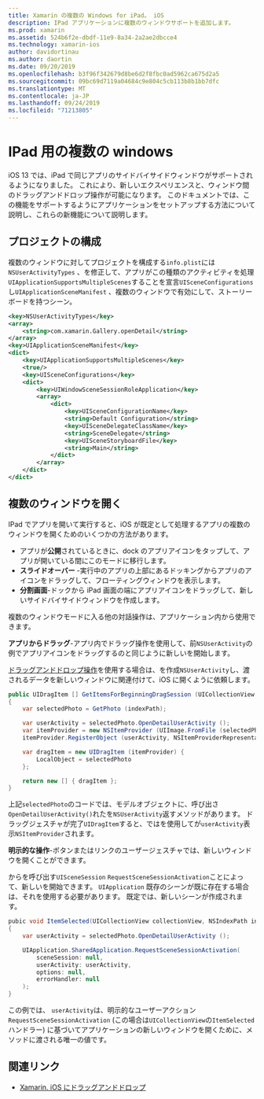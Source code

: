 ```yaml
---
title: Xamarin の複数の Windows for iPad。 iOS
description: IPad アプリケーションに複数のウィンドウサポートを追加します。
ms.prod: xamarin
ms.assetid: 524b6f2e-dbdf-11e9-8a34-2a2ae2dbcce4
ms.technology: xamarin-ios
author: davidortinau
ms.author: daortin
ms.date: 09/20/2019
ms.openlocfilehash: b3f96f342679d8be6d2f8fbc0ad5962ca675d2a5
ms.sourcegitcommit: 09bc69d7119a04684c9e804c5cb113b8b1bb7dfc
ms.translationtype: MT
ms.contentlocale: ja-JP
ms.lasthandoff: 09/24/2019
ms.locfileid: "71213805"
---
```

# <a name="multiple-windows-for-ipad"></a>IPad 用の複数の windows

iOS 13 では、iPad で同じアプリのサイドバイサイドウィンドウがサポートされるようになりました。 これにより、新しいエクスペリエンスと、ウィンドウ間のドラッグアンドドロップ操作が可能になります。 このドキュメントでは、この機能をサポートするようにアプリケーションをセットアップする方法について説明し、これらの新機能について説明します。 

## <a name="project-configuration"></a>プロジェクトの構成

複数のウィンドウに対してプロジェクトを構成する`info.plist`には`NSUserActivityTypes` 、を修正して、アプリがこの種類のアクティビティを処理`UIApplicationSupportsMultipleScenes`することを宣言`UISceneConfigurations`し`UIApplicationSceneManifest` 、複数のウィンドウで有効にして、ストーリーボードを持つシーン。

```xml
<key>NSUserActivityTypes</key>
<array>
    <string>com.xamarin.Gallery.openDetail</string>
</array>
<key>UIApplicationSceneManifest</key>
<dict>
    <key>UIApplicationSupportsMultipleScenes</key>
    <true/>
    <key>UISceneConfigurations</key>
    <dict>
        <key>UIWindowSceneSessionRoleApplication</key>
        <array>
            <dict>
                <key>UISceneConfigurationName</key>
                <string>Default Configuration</string>
                <key>UISceneDelegateClassName</key>
                <string>SceneDelegate</string>
                <key>UISceneStoryboardFile</key>
                <string>Main</string>
            </dict>
        </array>
    </dict>
</dict>
```

## <a name="opening-multiple-windows"></a>複数のウィンドウを開く

IPad でアプリを開いて実行すると、iOS が既定として処理するアプリの複数のウィンドウを開くためのいくつかの方法があります。

- アプリが**公開**されているときに、dock のアプリアイコンをタップして、アプリが開いている間にこのモードに移行します。
- **スライドオーバー** -実行中のアプリの上部にあるドッキングからアプリのアイコンをドラッグして、フローティングウィンドウを表示します。
- **分割画面**-ドックから iPad 画面の端にアプリアイコンをドラッグして、新しいサイドバイサイドウィンドウを作成します。

複数のウィンドウモードに入る他の対話操作は、アプリケーション内から使用できます。

**アプリからドラッグ**-アプリ内でドラッグ操作を使用して、前`NSUserActivity`の例でアプリアイコンをドラッグするのと同じように新しいを開始します。

[ドラッグアンドドロップ操作][0]を使用する場合は、を作成`NSUserActivity`し、渡されるデータを新しいウィンドウに関連付けて、iOS に開くように依頼します。

```csharp
public UIDragItem [] GetItemsForBeginningDragSession (UICollectionView collectionView, IUIDragSession session, NSIndexPath indexPath)
{
    var selectedPhoto = GetPhoto (indexPath);

    var userActivity = selectedPhoto.OpenDetailUserActivity ();
    var itemProvider = new NSItemProvider (UIImage.FromFile (selectedPhoto.Name));
    itemProvider.RegisterObject (userActivity, NSItemProviderRepresentationVisibility.All);

    var dragItem = new UIDragItem (itemProvider) {
        LocalObject = selectedPhoto
    };

    return new [] { dragItem };
}
```

上記`selectedPhoto`のコードでは、モデルオブジェクトに、呼び出さ`OpenDetailUserActivity()`れたを`NSUserActivity`返すメソッドがあります。 ドラッグジェスチャが完了`UIDragItem`すると、ではを使用してが`userActivity`表示`NSItemProvider`されます。

**明示的な操作**-ボタンまたはリンクのユーザージェスチャでは、新しいウィンドウを開くことができます。

からを呼び出す`UISceneSession` `RequestSceneSessionActivation`ことによって、新しいを開始できます。 `UIApplication` 既存のシーンが既に存在する場合は、それを使用する必要があります。 既定では、新しいシーンが作成されます。

```csharp
pubic void ItemSelected(UICollectionView collectionView, NSIndexPath indexPath)
{
    var userActivity = selectedPhoto.OpenDetailUserActivity ();

    UIApplication.SharedApplication.RequestSceneSessionActivation(
        sceneSession: null,
        userActivity: userActivity,
        options: null,
        errorHandler: null
    );
}
```

この例では、 `userActivity`は、明示的なユーザーアクション`RequestSceneSessionActivation` (この場合は`UICollectionView`の`ItemSelected`ハンドラー) に基づいてアプリケーションの新しいウィンドウを開くために、メソッドに渡される唯一の値です。

## <a name="related-links"></a>関連リンク

- [Xamarin. iOS にドラッグアンドドロップ][0]

[0]: ~/ios/platform/introduction-to-ios11/drag-and-drop.md
